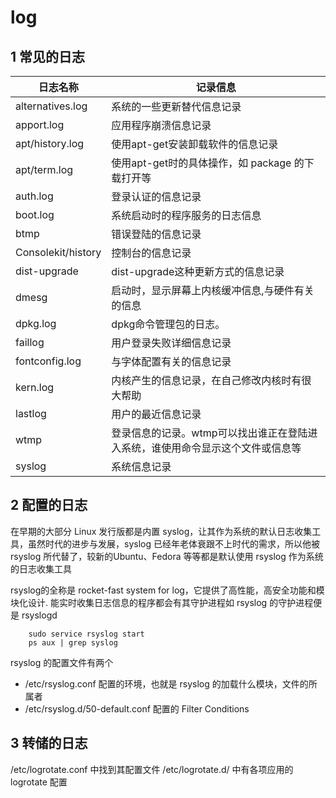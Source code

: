 # log

## 1 常见的日志
| **日志名称**	| **记录信息**|
| --------- | -----------|
| alternatives.log | 系统的一些更新替代信息记录
apport.log | 应用程序崩溃信息记录
apt/history.log	|使用apt-get安装卸载软件的信息记录
apt/term.log	|使用apt-get时的具体操作，如 package 的下载打开等
auth.log	|登录认证的信息记录
boot.log	|系统启动时的程序服务的日志信息
btmp	|错误登陆的信息记录
Consolekit/history|	控制台的信息记录
dist-upgrade	|dist-upgrade这种更新方式的信息记录
dmesg	|启动时，显示屏幕上内核缓冲信息,与硬件有关的信息
dpkg.log	|dpkg命令管理包的日志。
faillog	|用户登录失败详细信息记录
fontconfig.log	|与字体配置有关的信息记录
kern.log|	内核产生的信息记录，在自己修改内核时有很大帮助
lastlog	|用户的最近信息记录
wtmp	|登录信息的记录。wtmp可以找出谁正在登陆进入系统，谁使用命令显示这个文件或信息等
syslog	|系统信息记录

## 2 配置的日志
在早期的大部分 Linux 发行版都是内置 syslog，让其作为系统的默认日志收集工具，虽然时代的进步与发展，syslog 已经年老体衰跟不上时代的需求，所以他被 rsyslog 所代替了，较新的Ubuntu、Fedora 等等都是默认使用 rsyslog 作为系统的日志收集工具

rsyslog的全称是 rocket-fast system for log，它提供了高性能，高安全功能和模块化设计. 能实时收集日志信息的程序都会有其守护进程如 rsyslog 的守护进程便是 rsyslogd


		sudo service rsyslog start
		ps aux | grep syslog

rsyslog 的配置文件有两个
* /etc/rsyslog.conf 配置的环境，也就是 rsyslog 的加载什么模块，文件的所属者
* /etc/rsyslog.d/50-default.conf 配置的 Filter Conditions

## 3 转储的日志
/etc/logrotate.conf 中找到其配置文件
 /etc/logrotate.d/ 中有各项应用的 logrotate 配置

